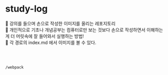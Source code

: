 # study-log

:pushpin: 강의를 들으며 손으로 작성한 이미지를 올리는 레포지토리 <br/>
:pushpin: 개인적으로 기초나 개념공부는 컴퓨터로만 보는 것보다 손으로 작성하면서 이해하는게 더 머릿속에 잘 들어와서 실행하는 방법! <br/>
:pushpin: 각 경로의 index.md 에서 이미지를 볼 수 있다.

<br/><br/>

```
/webpack
```
